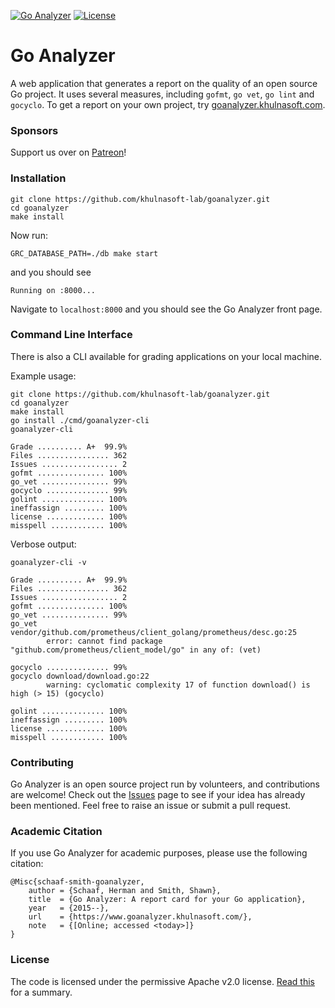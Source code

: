 [![Go Analyzer](https://goanalyzer.khulnasoft.com/badge/khulnasoft-lab/goanalyzer)](https://goanalyzer.khulnasoft.com/report/khulnasoft-lab/goanalyzer) [![License](https://img.shields.io/badge/License-Apache%202.0-blue.svg)](https://github.com/khulnasoft-lab/goanalyzer/blob/master/LICENSE)

# Go Analyzer

A web application that generates a report on the quality of an open source Go project. It uses several measures, including `gofmt`, `go vet`, `go lint` and `gocyclo`. To get a report on your own project, try [goanalyzer.khulnasoft.com](https://goanalyzer.khulnasoft.com).

### Sponsors

Support us over on [Patreon](https://www.patreon.com/goanalyzer)!

### Installation

```
git clone https://github.com/khulnasoft-lab/goanalyzer.git
cd goanalyzer
make install
```

Now run:

```
GRC_DATABASE_PATH=./db make start
```

and you should see

```
Running on :8000...
```

Navigate to `localhost:8000` and you should see the Go Analyzer front page.

### Command Line Interface

There is also a CLI available for grading applications on your local machine.

Example usage:
```
git clone https://github.com/khulnasoft-lab/goanalyzer.git
cd goanalyzer
make install
go install ./cmd/goanalyzer-cli
goanalyzer-cli
```

```
Grade .......... A+  99.9%
Files ................ 362
Issues ................. 2
gofmt ............... 100%
go_vet ............... 99%
gocyclo .............. 99%
golint .............. 100%
ineffassign ......... 100%
license ............. 100%
misspell ............ 100%
```

Verbose output:

```
goanalyzer-cli -v
```

```
Grade .......... A+  99.9%
Files ................ 362
Issues ................. 2
gofmt ............... 100%
go_vet ............... 99%
go_vet  vendor/github.com/prometheus/client_golang/prometheus/desc.go:25
        error: cannot find package "github.com/prometheus/client_model/go" in any of: (vet)

gocyclo .............. 99%
gocyclo download/download.go:22
        warning: cyclomatic complexity 17 of function download() is high (> 15) (gocyclo)

golint .............. 100%
ineffassign ......... 100%
license ............. 100%
misspell ............ 100%
```

### Contributing

Go Analyzer is an open source project run by volunteers, and contributions are welcome! Check out the [Issues](https://github.com/khulnasoft-lab/goanalyzer/issues) page to see if your idea has already been mentioned. Feel free to raise an issue or submit a pull request.

### Academic Citation

If you use Go Analyzer for academic purposes, please use the following citation:

```
@Misc{schaaf-smith-goanalyzer,
    author = {Schaaf, Herman and Smith, Shawn},
    title  = {Go Analyzer: A report card for your Go application},
    year   = {2015--},
    url    = {https://www.goanalyzer.khulnasoft.com/},
    note   = {[Online; accessed <today>]}
}
```

### License

The code is licensed under the permissive Apache v2.0 license. [Read this](https://tldrlegal.com/license/apache-license-2.0-(apache-2.0)) for a summary.
